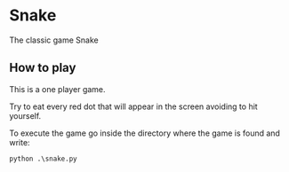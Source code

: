 # Snake

The classic game Snake

## How to play

This is a one player game.

Try to eat every red dot that will appear in the screen avoiding to hit yourself.

To execute the game go inside the directory where the game is found and write:
```python
python .\snake.py
```

